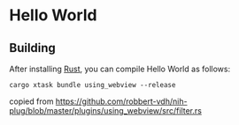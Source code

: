 # Hello World

## Building

After installing [Rust](https://rustup.rs/), you can compile Hello World as follows:

```shell
cargo xtask bundle using_webview --release
```


copied from https://github.com/robbert-vdh/nih-plug/blob/master/plugins/using_webview/src/filter.rs